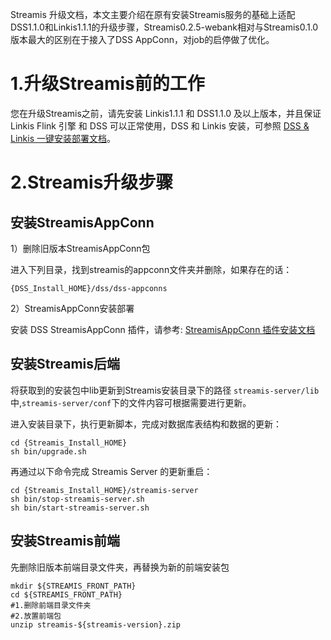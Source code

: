 Streamis 升级文档，本文主要介绍在原有安装Streamis服务的基础上适配DSS1.1.0和Linkis1.1.1的升级步骤，Streamis0.2.5-webank相对与Streamis0.1.0版本最大的区别在于接入了DSS AppConn，对job的启停做了优化。

# 1.升级Streamis前的工作
您在升级Streamis之前，请先安装 Linkis1.1.1 和 DSS1.1.0 及以上版本，并且保证 Linkis Flink 引擎 和 DSS 可以正常使用，DSS 和 Linkis 安装，可参照 [DSS & Linkis 一键安装部署文档](https://github.com/WeBankFinTech/DataSphereStudio-Doc/blob/main/zh_CN/%E5%AE%89%E8%A3%85%E9%83%A8%E7%BD%B2/DSS%E5%8D%95%E6%9C%BA%E9%83%A8%E7%BD%B2%E6%96%87%E6%A1%A3.md)。

# 2.Streamis升级步骤

## 安装StreamisAppConn

1）删除旧版本StreamisAppConn包

进入下列目录，找到streamis的appconn文件夹并删除，如果存在的话：
```shell script
{DSS_Install_HOME}/dss/dss-appconns
```

2）StreamisAppConn安装部署

安装 DSS StreamisAppConn 插件，请参考: [StreamisAppConn 插件安装文档](development/StreamisAppConn安装文档.md)

## 安装Streamis后端
将获取到的安装包中lib更新到Streamis安装目录下的路径 `streamis-server/lib` 中,`streamis-server/conf`下的文件内容可根据需要进行更新。

进入安装目录下，执行更新脚本，完成对数据库表结构和数据的更新：
```shell script
cd {Streamis_Install_HOME}
sh bin/upgrade.sh
```

再通过以下命令完成 Streamis Server 的更新重启：
```shell script
cd {Streamis_Install_HOME}/streamis-server
sh bin/stop-streamis-server.sh 
sh bin/start-streamis-server.sh 
```

## 安装Streamis前端
先删除旧版本前端目录文件夹，再替换为新的前端安装包
```
mkdir ${STREAMIS_FRONT_PATH}
cd ${STREAMIS_FRONT_PATH}
#1.删除前端目录文件夹
#2.放置前端包
unzip streamis-${streamis-version}.zip
```